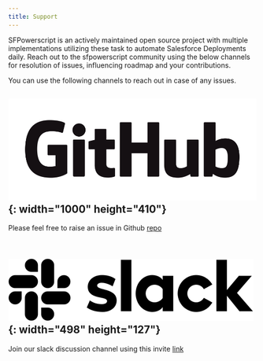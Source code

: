 ```yaml
---
title: Support
---
```


SFPowerscript is an actively maintained open source project with multiple implementations utilizing these task to automate Salesforce Deployments daily. Reach out to the sfpowerscript community using the below channels for resolution of issues, influencing roadmap and your contributions.

You can use the following channels to reach out in case of any issues.

## ![](/uploads/github-logo.png){: width="1000" height="410"}

Please feel free to raise an issue in Github [repo](https://github.com/azlamsalam/sfpowerscripts)

## &nbsp; &nbsp; &nbsp; &nbsp; &nbsp; &nbsp;![](/uploads/slack-monochrome-black-498x127-f7f95e3.png){: width="498" height="127"}

Join our slack discussion channel using this invite [link](https://join.slack.com/t/sfpower/shared_invite/enQtNzcxMjE1MTg0ODIzLWFmNDRkY2NkOGE0NDkxMWVmZmQ1ODJhMGVhZTkzYjYzOWMyNWZiY2Y1YTlhZmU2NDAyMDVlODMyMjU1NWZmZjA)